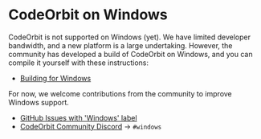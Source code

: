 # CodeOrbit on Windows

CodeOrbit is not supported on Windows (yet). We have limited developer bandwidth, and a
new platform is a large undertaking. However, the community has developed
a build of CodeOrbit on Windows, and you can compile it yourself with these instructions:

- [Building for Windows](./development/windows.md)

For now, we welcome contributions from the community to improve Windows support.

- [GitHub Issues with 'Windows' label](https://github.com/codeorbit-industries/CodeOrbit/issues?q=is%3Aissue+is%3Aopen+label%3Awindows)
- [CodeOrbit Community Discord](https://CodeOrbit.dev/community-links) -> `#windows`
